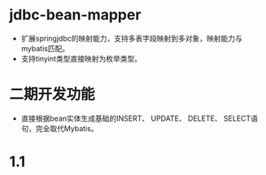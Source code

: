 # jdbc-bean-mapper
- 扩展springjdbc的映射能力，支持多表字段映射到多对象，映射能力与mybatis匹配。
- 支持tinyint类型直接映射为枚举类型。

# 二期开发功能
- 直接根据bean实体生成基础的INSERT、 UPDATE、 DELETE、 SELECT语句，完全取代Mybatis。

# 1.1